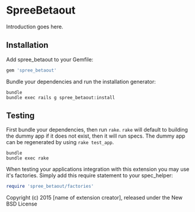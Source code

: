 SpreeBetaout
============

Introduction goes here.

Installation
------------

Add spree_betaout to your Gemfile:

```ruby
gem 'spree_betaout'
```

Bundle your dependencies and run the installation generator:

```shell
bundle
bundle exec rails g spree_betaout:install
```

Testing
-------

First bundle your dependencies, then run `rake`. `rake` will default to building the dummy app if it does not exist, then it will run specs. The dummy app can be regenerated by using `rake test_app`.

```shell
bundle
bundle exec rake
```

When testing your applications integration with this extension you may use it's factories.
Simply add this require statement to your spec_helper:

```ruby
require 'spree_betaout/factories'
```

Copyright (c) 2015 [name of extension creator], released under the New BSD License
